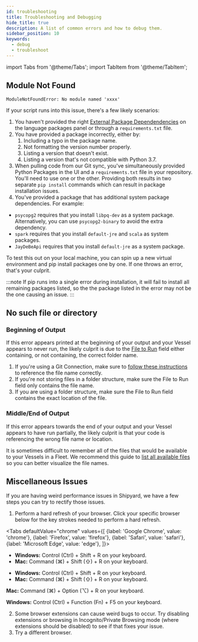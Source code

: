 ```yaml
---
id: troubleshooting
title: Troubleshooting and Debugging
hide_title: true
description: A list of common errors and how to debug them.
sidebar_position: 10
keywords:
  - debug
  - troubleshoot
---
```


import Tabs from '@theme/Tabs';
import TabItem from '@theme/TabItem';

## Module Not Found

`ModuleNotFoundError: No module named 'xxxx'`

If your script runs into this issue, there's a few likely scenarios:
1. You haven't provided the right [External Package Dependendencies](reference/packages/external-package-dependencies.md) on the language packages panel or through a `requirements.txt` file.
2. You have provided a package incorrectly, either by:
   1. Including a typo in the package name.
   2. Not formatting the version number properly.
   3. Listing a version that doesn't exist.
   4. Listing a version that's not compatible with Python 3.7.
3. When pulling code from our Git sync, you've simultaneously provided Python Packages in the UI and a `requirements.txt` file in your repository. You'll need to use one or the other. Providing both results in two separate `pip install` commands which can result in package installation issues.
4. You've provided a package that has additional system package dependencies. For example:

- `psycopg2` requires that you install `libpq-dev` as a system package. Alternatively, you can use `psycopg2-binary` to avoid the extra dependency.
- `spark` requires that you install `default-jre` and `scala` as system packages.
- `JayDeBeApi` requires that you install `default-jre` as a system package.

To test this out on your local machine, you can spin up a new virtual environment and pip install packages one by one. If one throws an error, that's your culprit.

:::note
If pip runs into a single error during installation, it will fail to install all remaining packages listed, so the the package listed in the error may not be the one causing an issue.
:::

## No such file or directory

### Beginning of Output
If this error appears printed at the beginning of your output and your Vessel appears to never run, the likely culprit is due to the [File to Run](reference/code/code-overview.md) field either containing, or not containing, the correct folder name.

1. If you're using a Git Connection, make sure to [follow these instructions](reference/code/git-connection.md#accessing-code-from-git) to reference the file name correctly.
2. If you're not storing files in a folder structure, make sure the File to Run field only contains the file name.
3. If you are using a folder structure, make sure the File to Run field contains the exact location of the file.

### Middle/End of Output
If this error appears towards the end of your output and your Vessel appears to have run partially, the likely culprit is that your code is referencing the wrong file name or location.

It is sometimes difficult to remember all of the files that would be available to your Vessels in a Fleet. We recommend this guide to [list all available files](how-tos/fleets/see-all-files.md) so you can better visualize the file names.

## Miscellaneous Issues
If you are having weird performance issues in Shipyard, we have a few steps you can try to rectify those issues. 

1. Perform a hard refresh of your browser. Click your specific browser below for the key strokes needed to perform a hard refresh.

<Tabs
defaultValue="chrome"
values={[
{label: 'Google Chrome', value: 'chrome'},
{label: 'Firefox', value: 'firefox'},
{label: 'Safari', value: 'safari'},
{label: 'Microsoft Edge', value: 'edge'},
]}>
<TabItem value="chrome">

- **Windows:** Control (Ctrl) + Shift + R on your keyboard.  
- **Mac:** Command (⌘) + Shift (⇧) + R on your keyboard.

</TabItem>

<TabItem value="firefox">

- **Windows:** Control (Ctrl) + Shift + R on your keyboard.
- **Mac:** Command (⌘) + Shift (⇧) + R on your keyboard.

</TabItem>
<TabItem value="safari">

**Mac:** Command (⌘) + Option (⌥) + R on your keyboard.

</TabItem>

<TabItem value="edge">

**Windows:** Control (Ctrl) + Function (Fn) + F5 on your keyboard.

</TabItem>

</Tabs>

2. Some browser extensions can cause weird bugs to occur. Try disabling extensions or browsing in Incognito/Private Browsing mode (where extensions should be disabled) to see if that fixes your issue.
3. Try a different browser.
